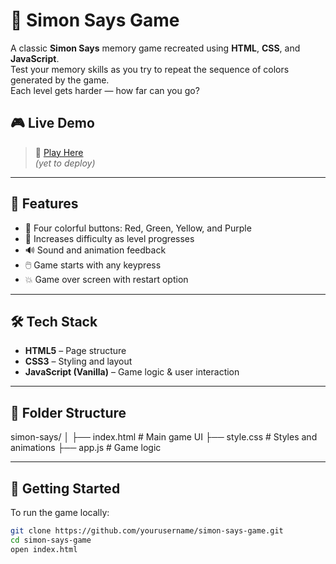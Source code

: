 # 🧠 Simon Says Game

A classic **Simon Says** memory game recreated using **HTML**, **CSS**, and **JavaScript**.  
Test your memory skills as you try to repeat the sequence of colors generated by the game.  
Each level gets harder — how far can you go?

## 🎮 Live Demo

> 🔗 [Play Here](#)  
> *(yet to deploy)*

---

## 📌 Features

- 🎨 Four colorful buttons: Red, Green, Yellow, and Purple  
- 🧠 Increases difficulty as level progresses  
- 🔊 Sound and animation feedback  
- 🖱️ Game starts with any keypress  
- 💥 Game over screen with restart option

---

## 🛠️ Tech Stack

- **HTML5** – Page structure  
- **CSS3** – Styling and layout  
- **JavaScript (Vanilla)** – Game logic & user interaction

---

## 📂 Folder Structure
simon-says/
│
├── index.html # Main game UI
├── style.css # Styles and animations
├── app.js # Game logic


---

## 🚀 Getting Started

To run the game locally:

```bash
git clone https://github.com/yourusername/simon-says-game.git
cd simon-says-game
open index.html


